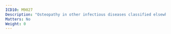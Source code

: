 ```yaml
---
ICD10: M9027
Description: "Osteopathy in other infectious diseases classified elsewhere: Ankle and foot"
Matters: No
Weight: 0
---
```


